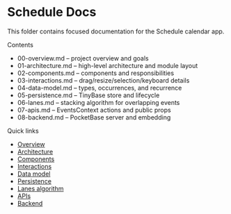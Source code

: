 # Schedule Docs

This folder contains focused documentation for the Schedule calendar app.

Contents
- 00-overview.md – project overview and goals
- 01-architecture.md – high-level architecture and module layout
- 02-components.md – components and responsibilities
- 03-interactions.md – drag/resize/selection/keyboard details
- 04-data-model.md – types, occurrences, and recurrence
- 05-persistence.md – TinyBase store and lifecycle
- 06-lanes.md – stacking algorithm for overlapping events
- 07-apis.md – EventsContext actions and public props
- 08-backend.md – PocketBase server and embedding

Quick links
- [Overview](./00-overview.md)
- [Architecture](./01-architecture.md)
- [Components](./02-components.md)
- [Interactions](./03-interactions.md)
- [Data model](./04-data-model.md)
- [Persistence](./05-persistence.md)
- [Lanes algorithm](./06-lanes.md)
- [APIs](./07-apis.md)
- [Backend](./08-backend.md)
